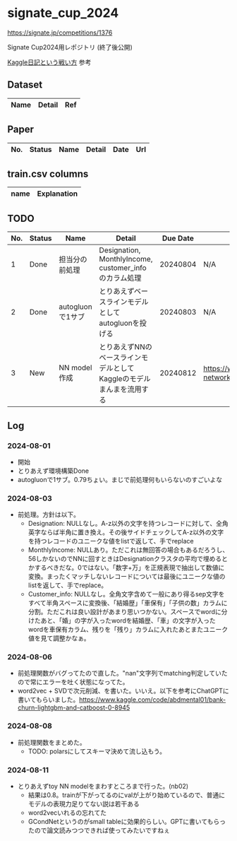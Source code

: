 # signate_cup_2024
https://signate.jp/competitions/1376

Signate Cup2024用レポジトリ (終了後公開)

[Kaggle日記という戦い方](https://zenn.dev/fkubota/articles/3d8afb0e919b555ef068) 参考

## Dataset

|Name|Detail|Ref|
|---|---|---|

## Paper

|No.|Status|Name|Detail|Date|Url|
|---|---|---|---|---|---|

## train.csv columns

|name|Explanation|
|----|----|

## TODO

|No.|Status|Name|Detail|Due Date|URL|
|---|---|---|---|---|---|
| 1 | Done | 担当分の前処理 | Designation, MonthlyIncome, customer_infoのカラム処理  | 20240804 | N/A |
| 2 | Done | autogluonで1サブ | とりあえずベースラインモデルとしてautogluonを投げる | 20240803 | N/A |
| 3 | New | NN model作成 | とりあえずNNのベースラインモデルとしてKaggleのモデルまんまを流用する | 20240812 | https://www.kaggle.com/code/takakookuda/neural-network-based-solution-tensorflow-98-5 |

## Log

### 2024-08-01

- 開始
- とりあえず環境構築Done
- autogluonで1サブ。0.79ちょい。まじで前処理何もいらないのすごいよな

### 2024-08-03

- 前処理。方針は以下。
  - Designation: NULLなし。A-z以外の文字を持つレコードに対して、全角英字ならば半角に置き換え。その後サイドチェックしてA-z以外の文字を持つレコードのユニークな値をlistで返して、手でreplace
  - MonthlyIncome: NULLあり。ただこれは無回答の場合もあるだろうし、56しかないのでNNに回すときはDesignationクラスタの平均で埋めるとかするべきだな。0ではない。「数字+万」を正規表現で抽出して数値に変換。まったくマッチしないレコードについては最後にユニークな値のlistを返して、手でreplace。
  - Customer_info: NULLなし。全角文字含めて一般にあり得るsep文字をすべて半角スペースに変換後、「結婚歴」「車保有」「子供の数」カラムに分割。ただこれは良い設計があまり思いつかない。スペースでwordに分けたあと、「婚」の字が入ったwordを結婚歴、「車」の文字が入ったwordを車保有カラム、残りを「残り」カラムに入れたあとまたユニーク値を見て調整かなぁ。

### 2024-08-06

- 前処理関数がバグってたので直した。"nan"文字列でmatching判定していたので常にエラーを吐く状態になってた。
- word2vec + SVDで次元削減、を書いた。いいえ。以下を参考にChatGPTに書いてもらいました。https://www.kaggle.com/code/abdmental01/bank-churn-lightgbm-and-catboost-0-8945

### 2024-08-08

- 前処理関数をまとめた。
  - TODO: polarsにしてスキーマ決めて流し込もう。

### 2024-08-11

- とりあえずtoy NN modelをまわすところまで行った。(nb02)
  - 結果は0.8。trainが下がってるのにvalが上がり始めているので、普通にモデルの表現力足りてない説は若干ある
  - word2vecいれるの忘れてた
  - GCondNetというのがsmall tableに効果的らしい。GPTに書いてもらったので論文読みつつできれば使ってみたいですねぇ
